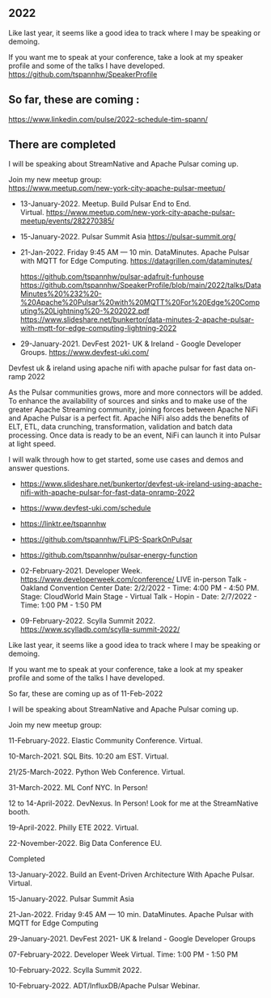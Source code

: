 ## 2022


Like last year, it seems like a good idea to track where I may be speaking or demoing.

If you want me to speak at your conference, take a look at my speaker profile and some of the talks I have developed.
https://github.com/tspannhw/SpeakerProfile

## So far, these are coming :

https://www.linkedin.com/pulse/2022-schedule-tim-spann/

## There are completed

I will be speaking about StreamNative and Apache Pulsar coming up.

Join my new meetup group:   
https://www.meetup.com/new-york-city-apache-pulsar-meetup/

* 13-January-2022.  Meetup.  Build Pulsar End to End.  
Virtual. https://www.meetup.com/new-york-city-apache-pulsar-meetup/events/282270385/

* 15-January-2022. Pulsar Summit Asia https://pulsar-summit.org/

* 21-Jan-2022.  Friday 9:45 AM — 10 min.  DataMinutes. Apache Pulsar with MQTT for Edge Computing.  https://datagrillen.com/dataminutes/
  
  https://github.com/tspannhw/pulsar-adafruit-funhouse
  https://github.com/tspannhw/SpeakerProfile/blob/main/2022/talks/DataMinutes%20%232%20-%20Apache%20Pulsar%20with%20MQTT%20For%20Edge%20Computing%20Lightning%20-%202022.pdf
https://www.slideshare.net/bunkertor/data-minutes-2-apache-pulsar-with-mqtt-for-edge-computing-lightning-2022

* 29-January-2021.  DevFest 2021- UK & Ireland - Google Developer Groups. https://www.devfest-uki.com/

Devfest uk & ireland using apache nifi with apache pulsar for fast data on-ramp 2022

As the Pulsar communities grows, more and more connectors will be added. To enhance the availability of sources and sinks and to make use of the greater Apache Streaming community, joining forces between Apache NiFi and Apache Pulsar is a perfect fit. Apache NiFi also adds the benefits of ELT, ETL, data crunching, transformation, validation and batch data processing. Once data is ready to be an event, NiFi can launch it into Pulsar at light speed.

I will walk through how to get started, some use cases and demos and answer questions.

* https://www.slideshare.net/bunkertor/devfest-uk-ireland-using-apache-nifi-with-apache-pulsar-for-fast-data-onramp-2022
* https://www.devfest-uki.com/schedule
* https://linktr.ee/tspannhw
* https://github.com/tspannhw/FLiPS-SparkOnPulsar
* https://github.com/tspannhw/pulsar-energy-function

* 02-February-2021. Developer Week. https://www.developerweek.com/conference/ LIVE in-person Talk - Oakland Convention Center Date: 2/2/2022 - Time: 4:00 PM - 4:50 PM.  Stage: CloudWorld Main Stage - Virtual Talk - Hopin - Date: 2/7/2022 - Time: 1:00 PM - 1:50 PM

* 09-February-2022.   Scylla Summit 2022.   https://www.scylladb.com/scylla-summit-2022/



Like last year, it seems like a good idea to track where I may be speaking or demoing.


If you want me to speak at your conference, take a look at my speaker profile and some of the talks I have developed.

So far, these are coming up as of 11-Feb-2022

I will be speaking about StreamNative and Apache Pulsar coming up.

Join my new meetup group:   

11-February-2022.  Elastic Community Conference.  Virtual.


10-March-2021. SQL Bits.    10:20 am EST.  Virtual.


21/25-March-2022.   Python Web Conference.  Virtual.


31-March-2022.   ML Conf NYC.   In Person!


12 to 14-April-2022.  DevNexus.   In Person!  Look for me at the StreamNative booth.


19-April-2022.   Philly ETE 2022.  Virtual.




22-November-2022.   Big Data Conference EU.


 Completed


13-January-2022. Build an Event-Driven Architecture With Apache Pulsar. Virtual.

15-January-2022. Pulsar Summit Asia


21-Jan-2022.  Friday 9:45 AM — 10 min.  DataMinutes. Apache Pulsar with MQTT for Edge Computing

29-January-2021. DevFest 2021- UK & Ireland - Google Developer Groups

07-February-2022.  Developer Week Virtual.  Time: 1:00 PM - 1:50 PM




10-February-2022.   Scylla Summit 2022.


10-February-2022.  ADT/InfluxDB/Apache Pulsar Webinar.



